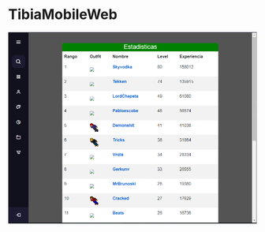 # TibiaMobileWeb

![Home](https://github.com/avalontm/TibiaMobileWeb/blob/a3a362a4540bfa58c68a81765eb3637bdcc43e36/images/home.png)
